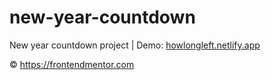 # new-year-countdown

New year countdown project |
Demo: [howlongleft.netlify.app](https://howlongleft.netlify.app/)

©️ https://frontendmentor.com
